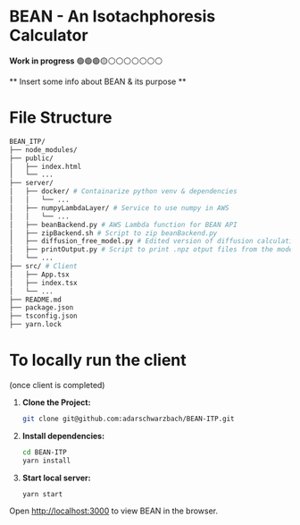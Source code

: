 # BEAN - An Isotachphoresis Calculator

**Work in progress** 🟢🟢🟢🟡⚪️⚪️⚪️⚪️⚪️⚪️⚪️


** Insert some info about BEAN & its purpose **

# File Structure
```sh
BEAN_ITP/
├── node_modules/
├── public/
│   ├── index.html
│   └── ...
├── server/
│   ├── docker/ # Containarize python venv & dependencies 
│   │   └── ...
│   ├── numpyLambdaLayer/ # Service to use numpy in AWS
│   │   └── ...
│   ├── beanBackend.py # AWS Lambda function for BEAN API
│   ├── zipBackend.sh # Script to zip beanBackend.py
│   ├── diffusion_free_model.py # Edited version of diffusion calculations
│   ├── printOutput.py # Script to print .npz otput files from the model
│   └── ...
├── src/ # Client
│   ├── App.tsx
│   ├── index.tsx
│   └── ...
├── README.md
├── package.json
├── tsconfig.json
├── yarn.lock
```

# To locally run the client 
(once client is completed)

1. **Clone the Project:**

   ```sh
   git clone git@github.com:adarschwarzbach/BEAN-ITP.git

2. **Install dependencies:**
    ```sh
    cd BEAN-ITP
    yarn install

3. **Start local server:**
    ```sh
    yarn start

Open [http://localhost:3000](http://localhost:3000) to view BEAN in the browser.
